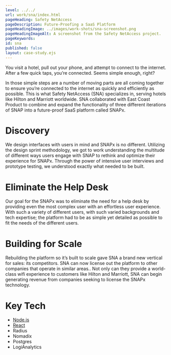 ```yaml
---
level: ../../
url: work/sna/index.html
pageHeading: Safety NetAccess
pageDescription: Future-Proofing a SaaS Platform
pageHeadingImage: ../images/work-shots/sna-screenshot.png
pageHeadingImageAlt: A screenshot from the Safety NetAccess project.
pageKeywords:
id: sna
published: false
layout: case-study.ejs
---
```


<p class="paragraph--major">You visit a hotel, pull out your phone, and attempt to connect to the internet. After a few quick taps, you’re connected. Seems simple enough, right?</p>

<p class="paragraph--major">In those simple steps are  a number of moving parts are all coming together to ensure you’re connected to the internet as quickly and efficiently as possible. This is what Safety NetAccess (SNA) specializes in, serving hotels like Hilton and Marriott worldwide. SNA collaborated with East Coast Product to combine and expand the functionality of three different iterations of SNAP into a future-proof SaaS platform called SNAPx.</p>

<h1 class="text-heading-one">Discovery</h1>

<p>We design interfaces with users in mind and SNAPx is no different. Utilizing the design sprint methodology, we got to work understanding the multitude of different ways users engage with SNAP to rethink and optimize their experience for SNAPx. Through the power of intensive user interviews and prototype testing, we understood exactly what needed to be built.</p>

<h1 class="text-heading-one">Eliminate the Help Desk</h1>

<p>Our goal for the SNAPx was to eliminate the need for a help desk by providing even the most complex user with an effortless user experience. With such a variety of different users, with such varied backgrounds and tech expertise; the platform had to be as simple yet detailed as possible to fit the needs of the different users.</p>

<h1 class="text-heading-one">Building for Scale</h1>

<p>Rebuilding the platform so it’s built to scale gave SNA a brand new vertical for sales: its competitors. SNA can now license out the platform to other companies that operate in similar areas.. Not only can they provide a world-class wifi experience to customers like Hilton and Marriott, SNA can begin generating revenue from companies seeking to license the SNAPx technology.</p>

<h1 class="text-heading-one">Key Tech</h1>

<ul>
  <li><a href="../../technologies/node">Node.js</a></li>
  <li><a href="../../technologies/react">React</a></li>
  <li>Radius</li>
  <li>Nomadix</li>
  <li>Postgres</li>
  <li>LogiAnalytics</li>
</ul>